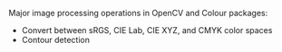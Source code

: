 Major image processing operations in OpenCV and Colour packages:
- Convert between sRGS, CIE Lab, CIE XYZ, and CMYK color spaces
- Contour detection
